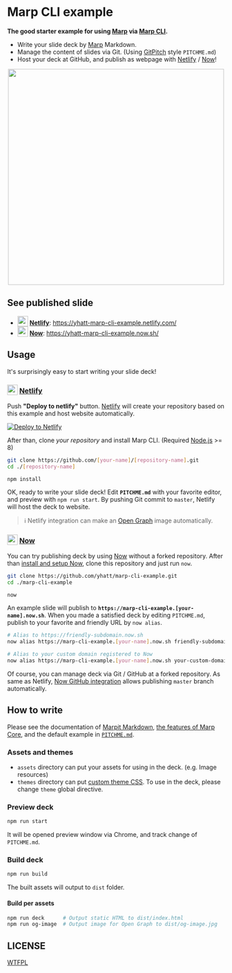 # Marp CLI example

**The good starter example for using [Marp] via [Marp CLI].**

- Write your slide deck by [Marp] Markdown.
- Manage the content of slides via Git. (Using [GitPitch](https://gitpitch.com/) style `PITCHME.md`)
- Host your deck at GitHub, and publish as webpage with [Netlify] / [Now]!

[marp]: https://marp.app/
[marp cli]: https://github.com/marp-team/marp-cli
[netlify]: https://www.netlify.com/
[now]: https://zeit.co/now

<p align="center">
  <a href="https://yhatt-marp-cli-example.netlify.com/"><img src="https://yhatt-marp-cli-example.netlify.com/og-image.jpg" width="500" /></a>
</p>

## See published slide

- <img src="https://www.netlify.com/img/press/logos/logomark.svg" width="24" height="24" valign="bottom" /> **[Netlify]**: https://yhatt-marp-cli-example.netlify.com/
- <img src="https://assets.zeit.co/image/upload/front/assets/design/now-black.svg" width="24" height="24" valign="bottom" /> **[Now]**: https://yhatt-marp-cli-example.now.sh/

## Usage

It's surprisingly easy to start writing your slide deck!

### <img src="https://www.netlify.com/img/press/logos/logomark.svg" width="24" height="24" valign="bottom" /> [Netlify]

Push **"Deploy to netlify"** button. [Netlify] will create your repository based on this example and host website automatically.

[![Deploy to Netlify](https://www.netlify.com/img/deploy/button.svg)](https://app.netlify.com/start/deploy?repository=https://github.com/yhatt/marp-cli-example)

After than, clone _your repository_ and install Marp CLI. (Required [Node.js](https://nodejs.org/) >= 8)

```bash
git clone https://github.com/[your-name]/[repository-name].git
cd ./[repository-name]

npm install
```

OK, ready to write your slide deck! Edit **`PITCHME.md`** with your favorite editor, and preview with `npm run start`. By pushing Git commit to `master`, Netlify will host the deck to website.

> :information_source: Netlify integration can make an [Open Graph](http://ogp.me/) image automatically.

### <img src="https://assets.zeit.co/image/upload/front/assets/design/now-black.svg" width="24" height="24" valign="bottom" /> [Now]

You can try publishing deck by using [Now] without a forked repository. After than [install and setup Now](https://zeit.co/docs/v2/getting-started/installation/), clone this repository and just run `now`.

```bash
git clone https://github.com/yhatt/marp-cli-example.git
cd ./marp-cli-example

now
```

An example slide will publish to **`https://marp-cli-example.[your-name].now.sh`**. When you made a satisfied deck by editing `PITCHME.md`, publish to your favorite and friendly URL by `now alias`.

```bash
# Alias to https://friendly-subdomain.now.sh
now alias https://marp-cli-example.[your-name].now.sh friendly-subdomain

# Alias to your custom domain registered to Now
now alias https://marp-cli-example.[your-name].now.sh your-custom-domain.com
```

Of course, you can manage deck via Git / GitHub at a forked repository. As same as Netlify, [Now GitHub integration](https://zeit.co/github) allows publishing `master` branch automatically.

## How to write

Please see the documentation of [Marpit Markdown](https://marpit.marp.app/markdown), [the features of Marp Core](https://github.com/marp-team/marp-core#features), and the default example in [`PITCHME.md`](https://raw.githubusercontent.com/yhatt/marp-cli-example/master/PITCHME.md).

### Assets and themes

- `assets` directory can put your assets for using in the deck. (e.g. Image resources)
- `themes` directory can put [custom theme CSS](https://marpit.marp.app/theme-css). To use in the deck, please change `theme` global directive.

### Preview deck

```bash
npm run start
```

It will be opened preview window via Chrome, and track change of `PITCHME.md`.

### Build deck

```bash
npm run build
```

The built assets will output to `dist` folder.

#### Build per assets

```bash
npm run deck      # Output static HTML to dist/index.html
npm run og-image  # Output image for Open Graph to dist/og-image.jpg
```

## LICENSE

[WTFPL](/LICENSE)
